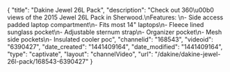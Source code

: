 {
    "title": "Dakine Jewel 26L Pack",
    "description": "Check out 360\u00b0 views of the 2015 Jewel 26L Pack in Sherwood.\nFeatures: \n- Side access padded laptop compartment\n- Fits most 14\" laptops\n- Fleece lined sunglass pocket\n- Adjustable sternum strap\n- Organizer pocket\n- Mesh side pockets\n- Insulated cooler poc",
    "channelid": "168543",
    "videoid": "6390427",
    "date_created": "1441409164",
    "date_modified": "1441409164",
    "type": "captivate",
    "layout": "channelVideo",
    "url": "\/dakine\/dakine-jewel-26l-pack\/168543-6390427"
}